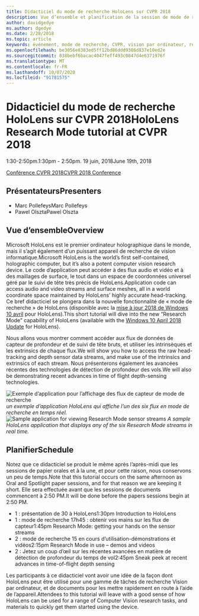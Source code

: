 ```yaml
---
title: Didacticiel du mode de recherche HoloLens sur CVPR 2018
description: Vue d’ensemble et planification de la session de mode de recherche HoloLens, à remettre à la Conférence CVPR le 19 juin 2018.
author: davidgedye
ms.author: dgedye
ms.date: 2/28/2018
ms.topic: article
keywords: événement, mode de recherche, CVPR, vision par ordinateur, recherche, HoloLens
ms.openlocfilehash: be3056e8383ed5ff12bd86ddd9386d837e10ed2e
ms.sourcegitcommit: 838bebf6bacac4047feff493c0847d4e6371976f
ms.translationtype: MT
ms.contentlocale: fr-FR
ms.lasthandoff: 10/07/2020
ms.locfileid: "91781575"
---
```

# <a name="hololens-research-mode-tutorial-at-cvpr-2018"></a><span data-ttu-id="6d906-104">Didacticiel du mode de recherche HoloLens sur CVPR 2018</span><span class="sxs-lookup"><span data-stu-id="6d906-104">HoloLens Research Mode tutorial at CVPR 2018</span></span>
<span data-ttu-id="6d906-105">1:30-2:50pm.</span><span class="sxs-lookup"><span data-stu-id="6d906-105">1:30pm - 2:50pm.</span></span> <span data-ttu-id="6d906-106">19 juin, 2018</span><span class="sxs-lookup"><span data-stu-id="6d906-106">June 19th, 2018</span></span>

[<span data-ttu-id="6d906-107">Conférence CVPR 2018</span><span class="sxs-lookup"><span data-stu-id="6d906-107">CVPR 2018 Conference</span></span>](https://cvpr2018.thecvf.com/)

## <a name="presenters"></a><span data-ttu-id="6d906-108">Présentateurs</span><span class="sxs-lookup"><span data-stu-id="6d906-108">Presenters</span></span>
* <span data-ttu-id="6d906-109">Marc Pollefeys</span><span class="sxs-lookup"><span data-stu-id="6d906-109">Marc Pollefeys</span></span>
* <span data-ttu-id="6d906-110">Pawel Olszta</span><span class="sxs-lookup"><span data-stu-id="6d906-110">Pawel Olszta</span></span>

## <a name="overview"></a><span data-ttu-id="6d906-111">Vue d’ensemble</span><span class="sxs-lookup"><span data-stu-id="6d906-111">Overview</span></span>
<span data-ttu-id="6d906-112">Microsoft HoloLens est le premier ordinateur holographique dans le monde, mais il s’agit également d’un puissant appareil de recherche de vision informatique.</span><span class="sxs-lookup"><span data-stu-id="6d906-112">Microsoft HoloLens is the world’s first self-contained, holographic computer, but it’s also a potent computer vision research device.</span></span>
<span data-ttu-id="6d906-113">Le code d’application peut accéder à des flux audio et vidéo et à des maillages de surface, le tout dans un espace de coordonnées universel géré par le suivi de tête très précis de HoloLens.</span><span class="sxs-lookup"><span data-stu-id="6d906-113">Application code can access audio and video streams and surface meshes, all in a world coordinate space maintained by HoloLens’ highly accurate head-tracking.</span></span> <span data-ttu-id="6d906-114">Ce bref didacticiel se plongera dans la nouvelle fonctionnalité de « mode de recherche » de HoloLens (disponible avec la [mise à jour 2018 de Windows 10 avril](https://docs.microsoft.com/windows/mixed-reality/enthusiast-guide/release-notes-april-2018) pour HoloLens).</span><span class="sxs-lookup"><span data-stu-id="6d906-114">This short tutorial will dive into the new “Research Mode” capability of HoloLens (available with the [Windows 10 April 2018 Update](https://docs.microsoft.com/windows/mixed-reality/enthusiast-guide/release-notes-april-2018) for HoloLens).</span></span>

<span data-ttu-id="6d906-115">Nous allons vous montrer comment accéder aux flux de données de capteur de profondeur et de suivi de tête bruts, et utiliser les intrinsèques et les extrinsics de chaque flux.</span><span class="sxs-lookup"><span data-stu-id="6d906-115">We will show you how to access the raw head-tracking and depth sensor data streams, and make use of the intrinsics and extrinsics of each stream.</span></span>  <span data-ttu-id="6d906-116">Nous présenterons également les avancées récentes des technologies de détection de profondeur des vols.</span><span class="sxs-lookup"><span data-stu-id="6d906-116">We will also be demonstrating recent advances in time of flight depth-sensing technologies.</span></span>

<span data-ttu-id="6d906-117">![Exemple d’application pour l’affichage des flux de capteur de mode de recherche ](../develop/platform-capabilities-and-apis/images/sensor-stream-viewer.jpg)
 *un exemple d’application HoloLens qui affiche l’un des six flux en mode de recherche en temps réel.*</span><span class="sxs-lookup"><span data-stu-id="6d906-117">![Sample application for viewing Research Mode sensor streams](../develop/platform-capabilities-and-apis/images/sensor-stream-viewer.jpg)
*A sample HoloLens application that displays any of the six Research Mode streams in real time.*</span></span>

## <a name="schedule"></a><span data-ttu-id="6d906-118">Planifier</span><span class="sxs-lookup"><span data-stu-id="6d906-118">Schedule</span></span>
<span data-ttu-id="6d906-119">Notez que ce didacticiel se produit le même après l’après-midi que les sessions de papier orales et à la une, et pour cette raison, nous conservons un peu de temps.</span><span class="sxs-lookup"><span data-stu-id="6d906-119">Note that this tutorial occurs on the same afternoon as Oral and Spotlight paper sessions, and for that reason we are keeping it short.</span></span>
<span data-ttu-id="6d906-120">Elle sera effectuée avant que les sessions de documents commencent à 2:50 PM.</span><span class="sxs-lookup"><span data-stu-id="6d906-120">It will be done before the papers sessions begin at 2:50 PM.</span></span>

- <span data-ttu-id="6d906-121">1 : présentation de 30 à HoloLens</span><span class="sxs-lookup"><span data-stu-id="6d906-121">1:30pm   Introduction to HoloLens</span></span> 
- <span data-ttu-id="6d906-122">1 : mode de recherche 17h45 : obtenir vos mains sur les flux de capteur</span><span class="sxs-lookup"><span data-stu-id="6d906-122">1:45pm   Research Mode: getting your hands on the sensor streams</span></span> 
- <span data-ttu-id="6d906-123">2 : mode de recherche 15 en cours d’utilisation-démonstrations et vidéos</span><span class="sxs-lookup"><span data-stu-id="6d906-123">2:15pm   Research Mode in use – demos and videos</span></span> 
- <span data-ttu-id="6d906-124">2 : Jetez un coup d’œil sur les récentes avancées en matière de détection de profondeur du temps de vol</span><span class="sxs-lookup"><span data-stu-id="6d906-124">2:45pm   Sneak peek at recent advances in time-of-flight depth sensing</span></span> 

<span data-ttu-id="6d906-125">Les participants à ce didacticiel vont avoir une idée de la façon dont HoloLens peut être utilisé pour une gamme de tâches de recherche Vision par ordinateur, et de documents pour les mettre rapidement en route à l’aide de l’appareil.</span><span class="sxs-lookup"><span data-stu-id="6d906-125">Attendees to this tutorial will leave with a good sense of how HoloLens can be used for a range of Computer Vision research tasks, and materials to quickly get them started using the device.</span></span>
